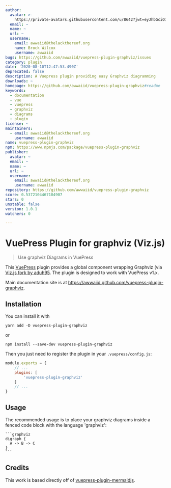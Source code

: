 ```yaml
---
author:
  avatar: >-
    https://private-avatars.githubusercontent.com/u/8642?jwt=eyJhbGciOiJIUzI1NiIsInR5cCI6IkpXVCJ9.eyJpc3MiOiJnaXRodWIuY29tIiwiYXVkIjoicmF3LmdpdGh1YnVzZXJjb250ZW50LmNvbSIsImtleSI6ImtleTEiLCJleHAiOjE3MzQ2NzQwNDAsIm5iZiI6MTczNDY3Mjg0MCwicGF0aCI6Ii91Lzg2NDIifQ.4rjHKHRCHHGTvjTt9Exm1R5bFa_7y58Qufe2iGVLiQs&v=4
  email: ~
  name: ~
  url: ~
  username:
    email: awwaiid@thelackthereof.org
    name: Brock Wilcox
    username: awwaiid
bugs: https://github.com/awwaiid/vuepress-plugin-graphviz/issues
category: plugin
date: '2020-08-10T12:47:53.490Z'
deprecated: false
description: A Vuepress plugin providing easy Graphviz diagramming
downloads: ~
homepage: https://github.com/awwaiid/vuepress-plugin-graphviz#readme
keywords:
  - documentation
  - vue
  - vuepress
  - graphviz
  - diagrams
  - plugin
license: ~
maintainers:
  - email: awwaiid@thelackthereof.org
    username: awwaiid
name: vuepress-plugin-graphviz
npm: https://www.npmjs.com/package/vuepress-plugin-graphviz
publisher:
  avatar: ~
  email: ~
  name: ~
  url: ~
  username:
    email: awwaiid@thelackthereof.org
    username: awwaiid
repository: https://github.com/awwaiid/vuepress-plugin-graphviz
score: 0.5372104467104907
stars: 0
unstable: false
version: 1.0.1
watchers: 0

---
```


# VuePress Plugin for graphviz (Viz.js)

> Use graphviz Diagrams in VuePress

This [VuePress](https://vuepress.vuejs.org) plugin provides a global component wrapping Graphviz (via [Viz.js fork by aduh95](https://github.com/aduh95/viz.js). The plugin is designed to work with VuePress v1.x.

Main documentation site is at https://awwaiid.github.com/vuepress-plugin-graphviz.

## Installation

You can install it with

``` shell
yarn add -D vuepress-plugin-graphviz
```

or

``` shell
npm install --save-dev vuepress-plugin-graphviz
```

Then you just need to register the plugin in your `.vuepress/config.js`:

``` js
module.exports = {
    // ...
    plugins: [
        'vuepress-plugin-graphviz'
    ]
    // ...
}
```

## Usage

The recommended usage is to place your graphviz diagrams inside
a fenced code block with the language 'graphviz':

    ```graphviz
    digraph {
      A -> B -> C
    }
    ```

## Credits

This work is based directly off of [vuepress-plugin-mermaidjs](https://github.com/eFrane/vuepress-plugin-mermaidjs).
